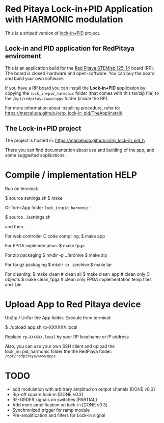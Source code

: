 # Red Pitaya Lock-in+PID Application with HARMONIC modulation

This is a striped version of [lock-in+PID](https://github.com/marceluda/rp_lock-in_pid) project.



## Lock-in and PID application for RedPitaya enviroment

This is an application build for the [Red Pitaya STEMlab 125-14](https://www.redpitaya.com/) board (RP).
The board is closed-hardware and open-software. You can buy the board and build your own software.

If you have a RP board you can install the **Lock-in+PID** application
by copying the `lock_in+pid_harmonic` folder (that comes with this tar/zip file) to the
`/opt/redpitaya/www/apps` folder (inside the RP).

For more information about installing procedure, refer to:
https://marceluda.github.io/rp_lock-in_pid/TheApp/install/


## The Lock-in+PID project
The project is hosted in: https://marceluda.github.io/rp_lock-in_pid_h

There you can find documentation about use and building of the app, and
some suggested applications.

# Compile / implementation HELP

Run on terminal:

$ source settings.sh
$ make

Or form App folder `lock_in+pid_harmonic` :

$ source ../settings.sh

and then...

For web controller C code compiling:
$ make app

For FPGA implementation:
$ make fpga

For zip packaging
$ mkdir -p ../archive
$ make zip

For tar.gz packaging
$ mkdir -p ../archive
$ make tar

For cleaning:
$ make clean       # clean all
$ make clean_app   # clean only C objects
$ make clean_fpga  # clean only FPGA implementation temp files and .bin

# Upload App to Red Pitaya device

UnZip / UnTar the App folder. Execute from terminal:

$ ./upload_app.sh rp-XXXXXX.local

Replace `rp-XXXXXX.local` by your RP localname or IP address

Also, you can use your own SSH client and upload the lock_in+pid_harmonic folder the the
RedPiaya folder: `/opt/redpitaya/www/apps`


# TODO

 - add modulation with arbitrary amplitud on output chanels [DONE v0.3]
 - Rip-off square lock-in [DONE v0.3]
 - RE-ORDER signals on switches [PARTIAL]
 - Add more amplification on lock-in [DONE v0.3]
 - Synchronized trigger for ramp module
 - Pre-amplification and filters for Lock-in signal
